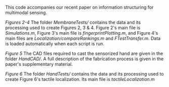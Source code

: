 This code accompanies our recent paper on information structuring for multimodal sensing.

*Figures 2-4*
The folder _MembraneTests/_ contains the data and its processing used to create Figures 2, 3 & 4. Figure 2's main file is _Simulations.m_, Figure 3's main file is _fingerprintPlotting.m_, and Figure 4's main files are _Localization/compareRankings.m_ and _FTestTransfer.m_. Data is loaded automatically when each script is run.

*Figure 5*
The CAD files required to cast the sensorized hand are given in the folder _HandCAD/_. A full description of the fabrication process is given in the paper's supplementary material.

*Figure 6*
The folder _HandTests/_ contains the data and its processing used to create Figure 6's tactile localization. Its main file is _tactileLocalization.m_ 
